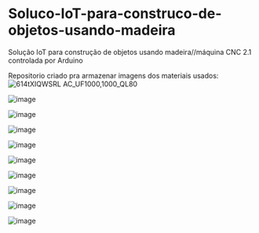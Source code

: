# Soluco-IoT-para-construco-de-objetos-usando-madeira
Solução IoT para construção de objetos usando madeira//máquina CNC 2.1 controlada por Arduino


Repositorio criado pra armazenar imagens dos materiais usados:
![614tXIQWSRL _AC_UF1000,1000_QL80_](https://github.com/user-attachments/assets/113b2911-03f7-4ebb-9575-40301cce32ac)

![image](https://github.com/user-attachments/assets/9aad4d9a-7190-4c8c-a81a-f81994f50a36)

![image](https://github.com/user-attachments/assets/73e3823c-604c-4d86-86e0-83db7e41b06d)

![image](https://github.com/user-attachments/assets/534c9fa2-2c61-4b1c-b601-12ad67d396a9)

![image](https://github.com/user-attachments/assets/ec58f12d-c775-4464-ab28-36cd86b2fbf3)

![image](https://github.com/user-attachments/assets/b3e73a1b-e8cc-4299-a097-f7d688364e09)

![image](https://github.com/user-attachments/assets/3f991241-e0ba-42c4-8ad8-9da2605a0f80)

![image](https://github.com/user-attachments/assets/e6eb72f4-2e87-4281-acd5-bb9487e232f9)

![image](https://github.com/user-attachments/assets/077be8fa-e036-424f-b8a9-8e1e25c7c24e)

![image](https://github.com/user-attachments/assets/cdb93394-9d45-45b1-83dc-d9782ad9a439)
